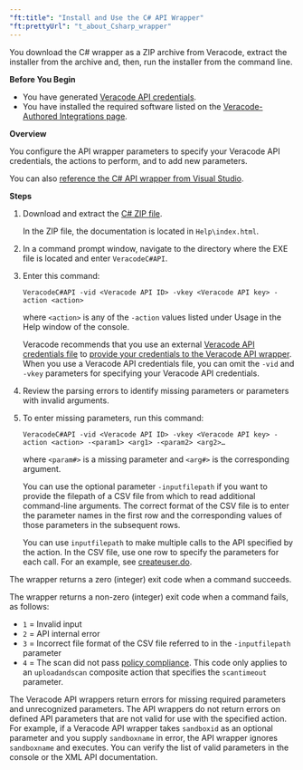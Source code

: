 ```yaml
---
"ft:title": "Install and Use the C# API Wrapper"
"ft:prettyUrl": "t_about_Csharp_wrapper"
---
```

You download the C# wrapper as a ZIP archive from Veracode, extract the installer from the archive and, then, run the installer from the command line.

<p font-size="13pt"><b>Before You Begin</b></p>

-   You have generated [Veracode API credentials](https://docs.veracode.com/r/c_api_credentials3).
-   You have installed the required software listed on the [Veracode-Authored Integrations page](https://community.veracode.com/s/article/Support-Matrix).

<p font-size="13pt"><b>Overview</b></p>

You configure the API wrapper parameters to specify your Veracode API credentials, the actions to perform, and to add new parameters.

You can also [reference the C# API wrapper from Visual Studio](07_use_wrappers_library/01_reference_csharp_wrapper_visual_studio.md).

<p font-size="13pt"><b>Steps</b></p>

1.  Download and extract the [C# ZIP file](https://tools.veracode.com/integrations/API-Wrappers/C%23/bin/VeracodeC%23API.zip).

    In the ZIP file, the documentation is located in `Help\index.html`.

2.  In a command prompt window, navigate to the directory where the EXE file is located and enter `VeracodeC#API`.

3.  Enter this command:

    ```shell
    VeracodeC#API -vid <Veracode API ID> -vkey <Veracode API key> -action <action>
    ```

    where `<action>` is any of the `-action` values listed under Usage in the Help window of the console.

    Veracode recommends that you use an external [Veracode API credentials file](https://docs.veracode.com/r/c_configure_api_cred_file) to [provide your credentials to the Veracode API wrapper](https://docs.veracode.com/r/c_wrappers_using_api_creds_file). When you use a Veracode API credentials file, you can omit the `-vid` and `-vkey` parameters for specifying your Veracode API credentials.

4.  Review the parsing errors to identify missing parameters or parameters with invalid arguments.

5.  To enter missing parameters, run this command:

    ```shell
    VeracodeC#API -vid <Veracode API ID> -vkey <Veracode API key> -action <action> -<param1> <arg1> -<param2> <arg2>…
    ```

    where `<param#>` is a missing parameter and `<arg#>` is the corresponding argument.

    You can use the optional parameter `-inputfilepath` if you want to provide the filepath of a CSV file from which to read additional command-line arguments. The correct format of the CSV file is to enter the parameter names in the first row and the corresponding values of those parameters in the subsequent rows.

    You can use `inputfilepath` to make multiple calls to the API specified by the action. In the CSV file, use one row to specify the parameters for each call. For an example, see [createuser.do](https://docs.veracode.com/r/r_createuser).


The wrapper returns a zero (integer\) exit code when a command succeeds.

The wrapper returns a non-zero (integer\) exit code when a command fails, as follows:

-   `1` = Invalid input
-   `2` = API internal error
-   `3` = Incorrect file format of the CSV file referred to in the `-inputfilepath` parameter
-   `4` = The scan did not pass [policy compliance](../Policy/c_appsec_policies.md). This code only applies to an `uploadandscan` composite action that specifies the `scantimeout` parameter.

The Veracode API wrappers return errors for missing required parameters and unrecognized parameters. The API wrappers do not return errors on defined API parameters that are not valid for use with the specified action. For example, if a Veracode API wrapper takes `sandboxid` as an optional parameter and you supply `sandboxname` in error, the API wrapper ignores `sandboxname` and executes. You can verify the list of valid parameters in the console or the XML API documentation.


